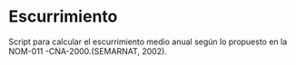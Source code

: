 # Escurrimiento
Script para calcular el escurrimiento medio anual según lo propuesto en la  NOM-011 -CNA-2000.(SEMARNAT, 2002).
